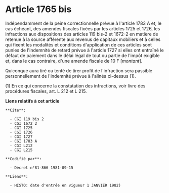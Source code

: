 # Article 1765 bis

Indépendamment de la peine correctionnelle prévue à l'article 1783 A et, le cas échéant, des amendes fiscales fixées par les
articles 1725 et 1726, les infractions aux dispositions des articles 119 bis-2 et 1672-2 en matière de retenue à la source
afférente aux revenus de capitaux mobiliers et à celles qui fixent les modalités et conditions d'application de ces articles
sont punies de l'indemnité de retard prévue à l'article 1727 si elles ont entraîné le défaut de paiement dans le délai légal
de tout ou partie de l'impôt exigible et, dans le cas contraire, d'une amende fiscale de 10 F [*montant*].

Quiconque aura tiré ou tenté de tirer profit de l'infraction sera passible personnellement de l'indemnité prévue à l'alinéa
ci-dessus (1).

(1) En ce qui concerne la constatation des infractions, voir livre des procédures fiscales, art. L 212 et L 215.

**Liens relatifs à cet article**

	**Cite**:

	  - CGI 119 bis 2
	  - CGI 1672 2
	  - CGI 1725
	  - CGI 1726
	  - CGI 1727
	  - CGI 1783 A
	  - CGI L212
	  - CGI L215

	**Codifié par**:

	  - Décret n°81-866 1981-09-15

	**Liens**:

	  - HISTO: date d'entrée en vigueur 1 JANVIER 1982)

